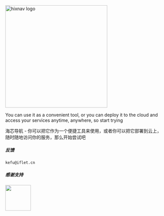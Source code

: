 <img src="http://hixnav.github.io/img/logo.png" alt="hixnav logo" width="320px"/>

You can use it as a convenient tool, or you can deploy it to the cloud and access your services anytime, anywhere, so start trying

海芯导航 - 你可以把它作为一个便捷工具来使用，或者你可以把它部署到云上，随时随地访问你的服务，那么开始尝试吧

##### 反馈
```shell
kefu@iflet.cn
```

##### 感谢支持
<a href="https://jb.gg/OpenSourceSupport"><img src="https://resources.jetbrains.com/storage/products/company/brand/logos/jb_beam.png?_gl=1*3avy37*_ga*MTIwNjIyNTA3NC4xNjUwNzgyMDU3*_ga_V0XZL7QHEB*MTY1MDc4MjA1Ni4xLjEuMTY1MDc4MjExOC4w&_ga=2.156379512.272175753.1650782057-1206225074.1650782057" width="80px"/></a>

